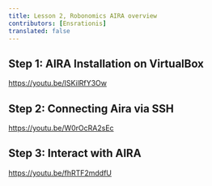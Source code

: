 ```yaml
---
title: Lesson 2, Robonomics AIRA overview
contributors: [Ensrationis]
translated: false
---
```


## Step 1: AIRA Installation on VirtualBox

https://youtu.be/ISKilRfY3Ow

## Step 2: Connecting Aira via SSH

https://youtu.be/W0rOcRA2sEc

## Step 3: Interact with AIRA

https://youtu.be/fhRTF2mddfU